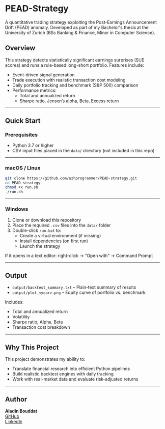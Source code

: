 # PEAD-Strategy

A quantitative trading strategy exploiting the Post-Earnings Announcement Drift (PEAD) anomaly. Developed as part of my Bachelor's thesis at the University of Zurich (BSc Banking & Finance, Minor in Computer Science).

## Overview

This strategy detects statistically significant earnings surprises (SUE scores) and runs a rule-based long-short portfolio. Features include:

- Event-driven signal generation  
- Trade execution with realistic transaction cost modeling  
- Daily portfolio tracking and benchmark (S&P 500) comparison  
- Performance metrics:
  - Total and annualized return  
  - Sharpe ratio, Jensen’s alpha, Beta, Excess return

---

## Quick Start

### Prerequisites

- Python 3.7 or higher
- CSV input files placed in the `data/` directory (not included in this repo)

---

### macOS / Linux

```bash
git clone https://github.com/uzhprogrammer/PEAD-strategy.git
cd PEAD-strategy
chmod +x run.sh
./run.sh
```

---

### Windows

1. Clone or download this repository  
2. Place the required `.csv` files into the `data/` folder  
3. Double-click `run.bat` to:
   - Create a virtual environment (if missing)  
   - Install dependencies (on first run)  
   - Launch the strategy

If it opens in a text editor: right-click → "Open with" → Command Prompt

---

## Output

- `output/backtest_summary.txt` – Plain-text summary of results  
- `output/plot_<year>.png` – Equity curve of portfolio vs. benchmark

Includes:
- Total and annualized return  
- Volatility  
- Sharpe ratio, Alpha, Beta  
- Transaction cost breakdown

---

## Why This Project

This project demonstrates my ability to:

- Translate financial research into efficient Python pipelines  
- Build realistic backtest engines with daily tracking  
- Work with real-market data and evaluate risk-adjusted returns

---

## Author

**Aladin Bouddat**  
[GitHub](https://github.com/aladinbouddat)  
[LinkedIn](https://www.linkedin.com/in/aladinbouddat)
